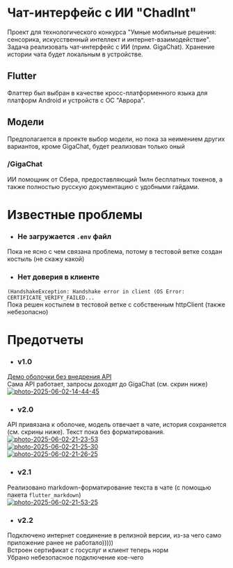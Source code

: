 # Чат-интерфейс с ИИ "ChadInt"

Проект для технологического конкурса "Умные мобильные решения: сенсорика, искусственный интеллект и интернет-взаимодействие".
Задача реализовать чат-интерфейс с ИИ (прим. GigaChat).
Хранение истории чата будет локальным в устройстве.

## Flutter

Флаттер был выбран в качестве кросс-платформенного языка для платформ Android и устройств с ОС "Аврора".

## Модели

Предполагается в проекте выбор модели, но пока за неимением других вариантов, кроме GigaChat, будет реализован только оный

### **/GigaChat**
ИИ помощник от Сбера, предоставляющий 1млн бесплатных токенов, а также полностью русскую документацию с удобными гайдами.

# Известные проблемы

- ### Не загружается `.env` файл
Пока не ясно с чем связана проблема, потому в тестовой ветке создан костыль (не скажу какой)

- ### Нет доверия в клиенте 
`(HandshakeException: Handshake error in client (OS Error: СERTIFICATE_VERIFY_FAILED...` <br/>
Пока решен костылем в тестовой ветке с собственным httpClient (также небезопасно)

# Предотчеты

- ### v1.0
[Демо оболочки без внедрения API](https://youtu.be/k8lhKYUM1Cc) <br/>
Сама API работает, запросы доходят до GigaChat (см. скрин ниже) <br/>
<a href="https://ibb.co/4Z5xtWsc"><img src="https://i.ibb.co/SX9pyNQ2/photo-2025-06-02-14-44-45.jpg" alt="photo-2025-06-02-14-44-45" border="0"></a>
- ### v2.0
API привязана к оболочке, модель отвечает в чате, история сохраняется (см. скрины ниже). Текст пока без форматирования.<br/>
<a href="https://imgbb.com/"><img src="https://i.ibb.co/wFVCZ3PF/photo-2025-06-02-21-23-53.jpg" alt="photo-2025-06-02-21-23-53" border="0"></a> <br/>
<a href="https://imgbb.com/"><img src="https://i.ibb.co/HwtvKzz/photo-2025-06-02-21-25-30.jpg" alt="photo-2025-06-02-21-25-30" border="0"></a> <br/>
<a href="https://imgbb.com/"><img src="https://i.ibb.co/bgV4KS19/photo-2025-06-02-21-26-25.jpg" alt="photo-2025-06-02-21-26-25" border="0"></a>
- ### v2.1
Реализовано markdown-форматирование текста в чате (с помощью пакета `flutter_markdown`) <br/>
<a href="https://imgbb.com/"><img src="https://i.ibb.co/x8cn35Xg/photo-2025-06-02-21-53-25.jpg" alt="photo-2025-06-02-21-53-25" border="0"></a>
- ### v2.2
Подключено интернет соединение в релизной версии, из-за чего само приложение ранее не работало)))))<br/>
Встроен сертификат с госуслуг и клиент теперь норм<br/>
Убрано небезопасное подключение кое-чего<br/>

